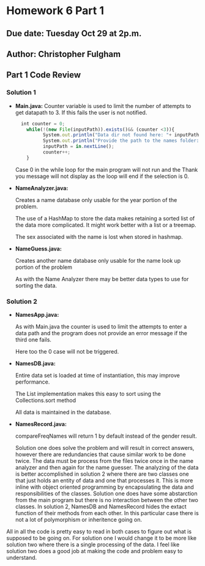 # Homework 6 Part 1
## Due date:  Tuesday Oct 29 at  2p.m.
## Author: Christopher Fulgham


## Part 1 Code Review

### Solution 1 

* **Main.java:**
    Counter variable is used to limit the number of attempts to get datapath to 3. If this fails the user is not notified.
    ```javascript
      int counter = 0;
	    while(!(new File(inputPath)).exists()&& (counter <3)){
			  System.out.println("Data dir not found here: "+ inputPath);
			  System.out.println("Provide the path to the names folder:"); 
			  inputPath = in.nextLine();
			  counter++;
	    }
    ```
    Case 0 in the while loop for the main program will not run and the Thank you message will not display as the loop will end if the selection is 0.


* **NameAnalyzer.java:**

  Creates a name database only usable for the year portion of the problem.

  The use of a HashMap to store the data makes retaining a sorted list of the data more complicated. It might work better with a list or a treemap.

  The sex associated with the name is lost when stored in hashmap.


* **NameGuess.java:**

  Creates another name database only usable for the name look up portion of the problem

  As with the Name Analyzer there may be better data types to use for sorting the data.

### Solution 2 

* **NamesApp.java:**

  As with Main.java the counter is used to limit the attempts to enter a data path and the program does not provide an error message if the third one fails.

  Here too the 0 case will not be triggered.

* **NamesDB.java:** 

  Entire data set is loaded at time of instantiation, this may improve performance. 

  The List implementation makes this easy to sort using the Collections.sort method

  All data is maintained in the database.

* **NamesRecord.java:**

  compareFreqNames will return 1 by default instead of the gender result.



  Solution one does solve the problem and will result in correct answers, however there are redundancies that cause similar work to be done twice. The data must be process from the files twice once in the name analyzer and then again for the name guesser. The analyzing of the data is better accomplished in solution 2 where there are two classes one that just holds an entity of data and one that processes it. This is more inline with object oriented programming by encapsulating the data and responsibilities of the classes. Solution one does have some abstarction from the main program but there is no interaction between the other two classes. In solution 2, NamesDB and NamesRecord hides the extact function of their methods from each other. In this particular case there is not a lot of polymorphism or inheritence going on. 

All in all the code is pretty easy to read in both cases to figure out what is supposed to be going on. For solution one I would change it to be more like solution two where there is a single processing of the data. I feel like solution two does a good job at making the code and problem easy to understand.
